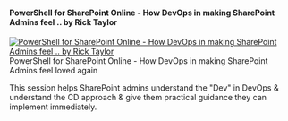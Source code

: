 ﻿#### PowerShell for SharePoint Online - How DevOps in making SharePoint Admins feel .. by Rick Taylor

[![PowerShell for SharePoint Online - How DevOps in making SharePoint Admins feel .. by Rick Taylor](https://i2.ytimg.com/vi/EHxVeRtvU0I/hqdefault.jpg "PowerShell for SharePoint Online - How DevOps in making SharePoint Admins feel .. by Rick Taylor")](https://www.youtube.com/watch?v=EHxVeRtvU0I)
PowerShell for SharePoint Online - How DevOps in making SharePoint Admins feel loved again

This session helps SharePoint admins understand the "Dev" in DevOps & understand the CD approach & give them practical guidance they can implement immediately.


